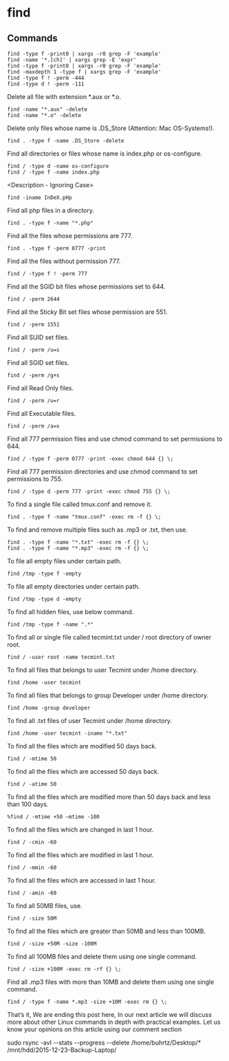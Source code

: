 # find

## Commands
```
find -type f -print0 | xargs -r0 grep -F 'example'
find -name '*.[ch]' | xargs grep -E 'expr'	
find -type f -print0 | xargs -r0 grep -F 'example'
find -maxdepth 1 -type f | xargs grep -F 'example'
find -type f ! -perm -444
find -type d ! -perm -111
```
Delete all file with extension *.aux or *.o.
```
find -name "*.aux" -delete 
find -name "*.o" -delete
```

Delete only files whose name is .DS_Store (Attention: Mac OS-Systems!).
```
find . -type f -name .DS_Store -delete
```

Find all directories or files whose name is index.php or os-configure. 
```
find / -type d -name os-configure
find / -type f -name index.php
```

<Description - Ignoring Case>
```
find -iname InDeX.pHp
```

Find all php files in a directory.
```
find . -type f -name "*.php"
```

Find all the files whose permissions are 777.
```
find . -type f -perm 0777 -print
```

Find all the files without permission 777.
```
find / -type f ! -perm 777
```

Find all the SGID bit files whose permissions set to 644.
```
find / -perm 2644
```

Find all the Sticky Bit set files whose permission are 551.
```
find / -perm 1551
```

Find all SUID set files.
```
find / -perm /u=s
```

Find all SGID set files.
```
find / -perm /g+s
```

Find all Read Only files.
```
find / -perm /u=r
```

Find all Executable files.
```
find / -perm /a=x
```

Find all 777 permission files and use chmod command to set permissions to 644.
```
find / -type f -perm 0777 -print -exec chmod 644 {} \;
```

Find all 777 permission directories and use chmod command to set permissions to 755.
```
find / -type d -perm 777 -print -exec chmod 755 {} \;
```

To find a single file called tmux.conf and remove it.
```
find . -type f -name "tmux.conf" -exec rm -f {} \;
```

To find and remove multiple files such as .mp3 or .txt, then use.
```
find . -type f -name "*.txt" -exec rm -f {} \;
find . -type f -name "*.mp3" -exec rm -f {} \;
```

To file all empty files under certain path.
```
find /tmp -type f -empty
```

To file all empty directories under certain path.
```
find /tmp -type d -empty
```

To find all hidden files, use below command.
```
find /tmp -type f -name ".*"
```

To find all or single file called tecmint.txt under / root directory of owner root.
```
find / -user root -name tecmint.txt
```

To find all files that belongs to user Tecmint under /home directory.
```
find /home -user tecmint
```

To find all files that belongs to group Developer under /home directory.
```
find /home -group developer
```

To find all .txt files of user Tecmint under /home directory.
```
find /home -user tecmint -iname "*.txt"
```

To find all the files which are modified 50 days back.
```
find / -mtime 50
```

To find all the files which are accessed 50 days back.
```
find / -atime 50
```

To find all the files which are modified more than 50 days back and less than 100 days.
```
%find / -mtime +50 –mtime -100
```

To find all the files which are changed in last 1 hour.
```
find / -cmin -60
```

To find all the files which are modified in last 1 hour.
```
find / -mmin -60
```

To find all the files which are accessed in last 1 hour.
```
find / -amin -60
```

To find all 50MB files, use.
```
find / -size 50M
```

To find all the files which are greater than 50MB and less than 100MB.
```
find / -size +50M -size -100M
```

To find all 100MB files and delete them using one single command.
```
find / -size +100M -exec rm -rf {} \;
```

Find all .mp3 files with more than 10MB and delete them using one single command.

```
find / -type f -name *.mp3 -size +10M -exec rm {} \;
```

That’s it, We are ending this post here, In our next article we will discuss more about other Linux commands in depth with practical examples. Let us know your opinions on this article using our comment section

sudo rsync -avI --stats --progress --delete /home/buhrtz/Desktop/* /mnt/hdd/2015-12-23-Backup-Laptop/
